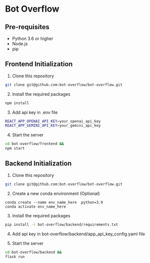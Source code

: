 # Bot Overflow

## Pre-requisites

- Python 3.6 or higher
- Node.js
- pip

## Frontend Initialization

1. Clone this repository

```bash
git clone git@github.com:bot-overflow/bot-overflow.git
```

2. Install the required packages

```bash
npm install
```

3. Add api key in .env file
```bash
REACT_APP_OPENAI_API_KEY=your_openai_api_key
REACT_APP_GEMINI_API_KEY=your_gemini_api_key
```

4. Start the server

```bash
cd bot-overflow/frontend &&
npm start
```

## Backend Initialization

1. Clone this repository

```bash
git clone git@github.com:bot-overflow/bot-overflow.git
```

2. Create a new conda environment (Optional)
```base 
conda create --name env_name_here  python=3.9  
conda activate env_name_here
```

3. Install the required packages

```bash
pip install -r bot-overflow/backend/requirements.txt 
```

4. Add api key in bot-overflow/backend/app_api_key_config.yaml file

5. Start the server

```bash
cd bot-overflow/backend &&
flask run
```
